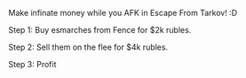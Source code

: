 Make infinate money while you AFK in Escape From Tarkov! :D

Step 1: Buy esmarches from Fence for $2k rubles.

Step 2: Sell them on the flee for $4k rubles.

Step 3: Profit
